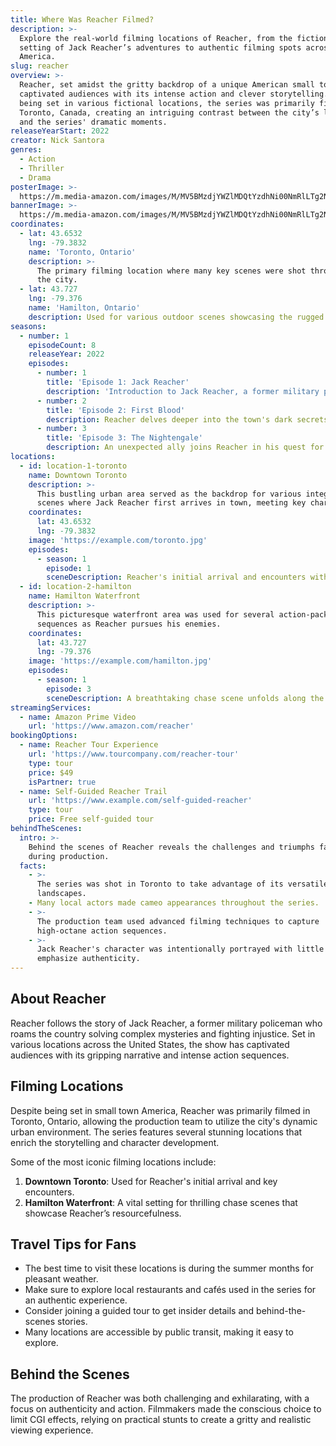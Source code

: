 ```yaml
---
title: Where Was Reacher Filmed?
description: >-
  Explore the real-world filming locations of Reacher, from the fictional
  setting of Jack Reacher’s adventures to authentic filming spots across North
  America.
slug: reacher
overview: >-
  Reacher, set amidst the gritty backdrop of a unique American small town, has
  captivated audiences with its intense action and clever storytelling. Despite
  being set in various fictional locations, the series was primarily filmed in
  Toronto, Canada, creating an intriguing contrast between the city’s landscape
  and the series' dramatic moments.
releaseYearStart: 2022
creator: Nick Santora
genres:
  - Action
  - Thriller
  - Drama
posterImage: >-
  https://m.media-amazon.com/images/M/MV5BMzdjYWZlMDQtYzdhNi00NmRlLTg2NzUtMTI3MWFhZDliNjBiXkEyXkFqcGc@._V1_SX300.jpg
bannerImage: >-
  https://m.media-amazon.com/images/M/MV5BMzdjYWZlMDQtYzdhNi00NmRlLTg2NzUtMTI3MWFhZDliNjBiXkEyXkFqcGc@._V1_SX300.jpg
coordinates:
  - lat: 43.6532
    lng: -79.3832
    name: 'Toronto, Ontario'
    description: >-
      The primary filming location where many key scenes were shot throughout
      the city.
  - lat: 43.727
    lng: -79.376
    name: 'Hamilton, Ontario'
    description: Used for various outdoor scenes showcasing the rugged landscape.
seasons:
  - number: 1
    episodeCount: 8
    releaseYear: 2022
    episodes:
      - number: 1
        title: 'Episode 1: Jack Reacher'
        description: 'Introduction to Jack Reacher, a former military policeman.'
      - number: 2
        title: 'Episode 2: First Blood'
        description: Reacher delves deeper into the town's dark secrets.
      - number: 3
        title: 'Episode 3: The Nightengale'
        description: An unexpected ally joins Reacher in his quest for justice.
locations:
  - id: location-1-toronto
    name: Downtown Toronto
    description: >-
      This bustling urban area served as the backdrop for various integral
      scenes where Jack Reacher first arrives in town, meeting key characters.
    coordinates:
      lat: 43.6532
      lng: -79.3832
    image: 'https://example.com/toronto.jpg'
    episodes:
      - season: 1
        episode: 1
        sceneDescription: Reacher's initial arrival and encounters with local law enforcement.
  - id: location-2-hamilton
    name: Hamilton Waterfront
    description: >-
      This picturesque waterfront area was used for several action-packed
      sequences as Reacher pursues his enemies.
    coordinates:
      lat: 43.727
      lng: -79.376
    image: 'https://example.com/hamilton.jpg'
    episodes:
      - season: 1
        episode: 3
        sceneDescription: A breathtaking chase scene unfolds along the waterfront.
streamingServices:
  - name: Amazon Prime Video
    url: 'https://www.amazon.com/reacher'
bookingOptions:
  - name: Reacher Tour Experience
    url: 'https://www.tourcompany.com/reacher-tour'
    type: tour
    price: $49
    isPartner: true
  - name: Self-Guided Reacher Trail
    url: 'https://www.example.com/self-guided-reacher'
    type: tour
    price: Free self-guided tour
behindTheScenes:
  intro: >-
    Behind the scenes of Reacher reveals the challenges and triumphs faced
    during production.
  facts:
    - >-
      The series was shot in Toronto to take advantage of its versatile urban
      landscapes.
    - Many local actors made cameo appearances throughout the series.
    - >-
      The production team used advanced filming techniques to capture
      high-octane action sequences.
    - >-
      Jack Reacher's character was intentionally portrayed with little CGI to
      emphasize authenticity.
---
```


## About Reacher

Reacher follows the story of Jack Reacher, a former military policeman who roams the country solving complex mysteries and fighting injustice. Set in various locations across the United States, the show has captivated audiences with its gripping narrative and intense action sequences.

## Filming Locations

Despite being set in small town America, Reacher was primarily filmed in Toronto, Ontario, allowing the production team to utilize the city's dynamic urban environment. The series features several stunning locations that enrich the storytelling and character development.

Some of the most iconic filming locations include:

1. **Downtown Toronto**: Used for Reacher's initial arrival and key encounters.
2. **Hamilton Waterfront**: A vital setting for thrilling chase scenes that showcase Reacher’s resourcefulness.

## Travel Tips for Fans

- The best time to visit these locations is during the summer months for pleasant weather.
- Make sure to explore local restaurants and cafés used in the series for an authentic experience.
- Consider joining a guided tour to get insider details and behind-the-scenes stories.
- Many locations are accessible by public transit, making it easy to explore.

## Behind the Scenes

The production of Reacher was both challenging and exhilarating, with a focus on authenticity and action. Filmmakers made the conscious choice to limit CGI effects, relying on practical stunts to create a gritty and realistic viewing experience.
